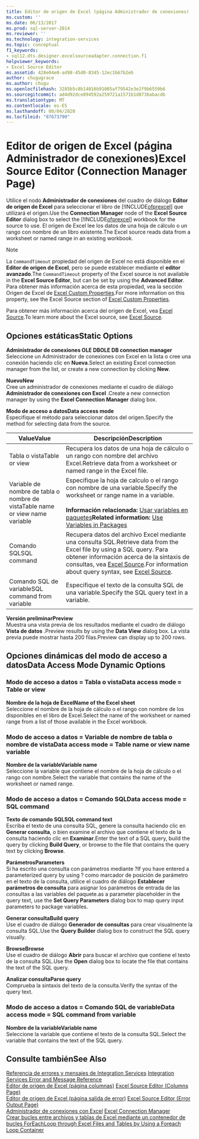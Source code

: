 ```yaml
---
title: Editor de origen de Excel (página Administrador de conexiones) | Microsoft Docs
ms.custom: ''
ms.date: 06/13/2017
ms.prod: sql-server-2014
ms.reviewer: ''
ms.technology: integration-services
ms.topic: conceptual
f1_keywords:
- sql12.dts.designer.excelsourceadapter.connection.f1
helpviewer_keywords:
- Excel Source Editor
ms.assetid: 428e04e0-ad98-45d0-8345-12ec1b67b2eb
author: chugugrace
ms.author: chugu
ms.openlocfilehash: 3285b5c8b14016b91005af79542e3e2f9b6559b6
ms.sourcegitcommit: ad4d92dce894592a259721a1571b1d8736abacdb
ms.translationtype: MT
ms.contentlocale: es-ES
ms.lasthandoff: 08/04/2020
ms.locfileid: "87673790"
---
```

# <a name="excel-source-editor-connection-manager-page"></a><span data-ttu-id="0bcf5-102">Editor de origen de Excel (página Administrador de conexiones)</span><span class="sxs-lookup"><span data-stu-id="0bcf5-102">Excel Source Editor (Connection Manager Page)</span></span>
  <span data-ttu-id="0bcf5-103">Utilice el nodo **Administrador de conexiones** del cuadro de diálogo **Editor de origen de Excel** para seleccionar el libro de [!INCLUDE[ofprexcel](../includes/ofprexcel-md.md)] que utilizará el origen.</span><span class="sxs-lookup"><span data-stu-id="0bcf5-103">Use the **Connection Manager** node of the **Excel Source Editor** dialog box to select the [!INCLUDE[ofprexcel](../includes/ofprexcel-md.md)] workbook for the source to use.</span></span> <span data-ttu-id="0bcf5-104">El origen de Excel lee los datos de una hoja de cálculo o un rango con nombre de un libro existente.</span><span class="sxs-lookup"><span data-stu-id="0bcf5-104">The Excel source reads data from a worksheet or named range in an existing workbook.</span></span>  
  
> [!NOTE]  
>  <span data-ttu-id="0bcf5-105">La `CommandTimeout` propiedad del origen de Excel no está disponible en el **Editor de origen de Excel**, pero se puede establecer mediante el **editor avanzado**.</span><span class="sxs-lookup"><span data-stu-id="0bcf5-105">The `CommandTimeout` property of the Excel source is not available in the **Excel Source Editor**, but can be set by using the **Advanced Editor**.</span></span> <span data-ttu-id="0bcf5-106">Para obtener más información acerca de esta propiedad, vea la sección Origen de Excel de [Excel Custom Properties](data-flow/excel-custom-properties.md).</span><span class="sxs-lookup"><span data-stu-id="0bcf5-106">For more information on this property, see the Excel Source section of [Excel Custom Properties](data-flow/excel-custom-properties.md).</span></span>  
  
 <span data-ttu-id="0bcf5-107">Para obtener más información acerca del origen de Excel, vea [Excel Source](data-flow/excel-source.md).</span><span class="sxs-lookup"><span data-stu-id="0bcf5-107">To learn more about the Excel source, see [Excel Source](data-flow/excel-source.md).</span></span>  
  
## <a name="static-options"></a><span data-ttu-id="0bcf5-108">Opciones estáticas</span><span class="sxs-lookup"><span data-stu-id="0bcf5-108">Static Options</span></span>  
 <span data-ttu-id="0bcf5-109">**Administrador de conexiones OLE DB**</span><span class="sxs-lookup"><span data-stu-id="0bcf5-109">**OLE DB connection manager**</span></span>  
 <span data-ttu-id="0bcf5-110">Seleccione un Administrador de conexiones con Excel en la lista o cree una conexión haciendo clic en **Nueva**.</span><span class="sxs-lookup"><span data-stu-id="0bcf5-110">Select an existing Excel connection manager from the list, or create a new connection by clicking **New**.</span></span>  
  
 <span data-ttu-id="0bcf5-111">**Nuevo**</span><span class="sxs-lookup"><span data-stu-id="0bcf5-111">**New**</span></span>  
 <span data-ttu-id="0bcf5-112">Cree un administrador de conexiones mediante el cuadro de diálogo **Administrador de conexiones con Excel** .</span><span class="sxs-lookup"><span data-stu-id="0bcf5-112">Create a new connection manager by using the **Excel Connection Manager** dialog box.</span></span>  
  
 <span data-ttu-id="0bcf5-113">**Modo de acceso a datos**</span><span class="sxs-lookup"><span data-stu-id="0bcf5-113">**Data access mode**</span></span>  
 <span data-ttu-id="0bcf5-114">Especifique el método para seleccionar datos del origen.</span><span class="sxs-lookup"><span data-stu-id="0bcf5-114">Specify the method for selecting data from the source.</span></span>  
  
|<span data-ttu-id="0bcf5-115">Value</span><span class="sxs-lookup"><span data-stu-id="0bcf5-115">Value</span></span>|<span data-ttu-id="0bcf5-116">Descripción</span><span class="sxs-lookup"><span data-stu-id="0bcf5-116">Description</span></span>|  
|-----------|-----------------|  
|<span data-ttu-id="0bcf5-117">Tabla o vista</span><span class="sxs-lookup"><span data-stu-id="0bcf5-117">Table or view</span></span>|<span data-ttu-id="0bcf5-118">Recupera los datos de una hoja de cálculo o un rango con nombre del archivo Excel.</span><span class="sxs-lookup"><span data-stu-id="0bcf5-118">Retrieve data from a worksheet or named range in the Excel file.</span></span>|  
|<span data-ttu-id="0bcf5-119">Variable de nombre de tabla o nombre de vista</span><span class="sxs-lookup"><span data-stu-id="0bcf5-119">Table name or view name variable</span></span>|<span data-ttu-id="0bcf5-120">Especifique la hoja de calculo o el rango con nombre de una variable.</span><span class="sxs-lookup"><span data-stu-id="0bcf5-120">Specify the worksheet or range name in a variable.</span></span><br /><br /> <span data-ttu-id="0bcf5-121">**Información relacionada:** [Usar variables en paquetes](../../2014/integration-services/use-variables-in-packages.md)</span><span class="sxs-lookup"><span data-stu-id="0bcf5-121">**Related information:** [Use Variables in Packages](../../2014/integration-services/use-variables-in-packages.md)</span></span>|  
|<span data-ttu-id="0bcf5-122">Comando SQL</span><span class="sxs-lookup"><span data-stu-id="0bcf5-122">SQL command</span></span>|<span data-ttu-id="0bcf5-123">Recupera datos del archivo Excel mediante una consulta SQL.</span><span class="sxs-lookup"><span data-stu-id="0bcf5-123">Retrieve data from the Excel file by using a SQL query.</span></span> <span data-ttu-id="0bcf5-124">Para obtener información acerca de la sintaxis de consultas, vea [Excel Source](data-flow/excel-source.md).</span><span class="sxs-lookup"><span data-stu-id="0bcf5-124">For information about query syntax, see [Excel Source](data-flow/excel-source.md).</span></span>|  
|<span data-ttu-id="0bcf5-125">Comando SQL de variable</span><span class="sxs-lookup"><span data-stu-id="0bcf5-125">SQL command from variable</span></span>|<span data-ttu-id="0bcf5-126">Especifique el texto de la consulta SQL de una variable.</span><span class="sxs-lookup"><span data-stu-id="0bcf5-126">Specify the SQL query text in a variable.</span></span>|  
  
 <span data-ttu-id="0bcf5-127">**Versión preliminar**</span><span class="sxs-lookup"><span data-stu-id="0bcf5-127">**Preview**</span></span>  
 <span data-ttu-id="0bcf5-128">Muestra una vista previa de los resultados mediante el cuadro de diálogo **Vista de datos** .</span><span class="sxs-lookup"><span data-stu-id="0bcf5-128">Preview results by using the **Data View** dialog box.</span></span> <span data-ttu-id="0bcf5-129">La vista previa puede mostrar hasta 200 filas.</span><span class="sxs-lookup"><span data-stu-id="0bcf5-129">Preview can display up to 200 rows.</span></span>  
  
## <a name="data-access-mode-dynamic-options"></a><span data-ttu-id="0bcf5-130">Opciones dinámicas del modo de acceso a datos</span><span class="sxs-lookup"><span data-stu-id="0bcf5-130">Data Access Mode Dynamic Options</span></span>  
  
### <a name="data-access-mode--table-or-view"></a><span data-ttu-id="0bcf5-131">Modo de acceso a datos = Tabla o vista</span><span class="sxs-lookup"><span data-stu-id="0bcf5-131">Data access mode = Table or view</span></span>  
 <span data-ttu-id="0bcf5-132">**Nombre de la hoja de Excel**</span><span class="sxs-lookup"><span data-stu-id="0bcf5-132">**Name of the Excel sheet**</span></span>  
 <span data-ttu-id="0bcf5-133">Seleccione el nombre de la hoja de cálculo o el rango con nombre de los disponibles en el libro de Excel.</span><span class="sxs-lookup"><span data-stu-id="0bcf5-133">Select the name of the worksheet or named range from a list of those available in the Excel workbook.</span></span>  
  
### <a name="data-access-mode--table-name-or-view-name-variable"></a><span data-ttu-id="0bcf5-134">Modo de acceso a datos = Variable de nombre de tabla o nombre de vista</span><span class="sxs-lookup"><span data-stu-id="0bcf5-134">Data access mode = Table name or view name variable</span></span>  
 <span data-ttu-id="0bcf5-135">**Nombre de la variable**</span><span class="sxs-lookup"><span data-stu-id="0bcf5-135">**Variable name**</span></span>  
 <span data-ttu-id="0bcf5-136">Seleccione la variable que contiene el nombre de la hoja de cálculo o el rango con nombre.</span><span class="sxs-lookup"><span data-stu-id="0bcf5-136">Select the variable that contains the name of the worksheet or named range.</span></span>  
  
### <a name="data-access-mode--sql-command"></a><span data-ttu-id="0bcf5-137">Modo de acceso a datos = Comando SQL</span><span class="sxs-lookup"><span data-stu-id="0bcf5-137">Data access mode = SQL command</span></span>  
 <span data-ttu-id="0bcf5-138">**Texto de comando SQL**</span><span class="sxs-lookup"><span data-stu-id="0bcf5-138">**SQL command text**</span></span>  
 <span data-ttu-id="0bcf5-139">Escriba el texto de una consulta SQL, genere la consulta haciendo clic en **Generar consulta**, o bien examine el archivo que contiene el texto de la consulta haciendo clic en **Examinar**.</span><span class="sxs-lookup"><span data-stu-id="0bcf5-139">Enter the text of a SQL query, build the query by clicking **Build Query**, or browse to the file that contains the query text by clicking **Browse**.</span></span>  
  
 <span data-ttu-id="0bcf5-140">**Parámetros**</span><span class="sxs-lookup"><span data-stu-id="0bcf5-140">**Parameters**</span></span>  
 <span data-ttu-id="0bcf5-141">Si ha escrito una consulta con parámetros mediante ?</span><span class="sxs-lookup"><span data-stu-id="0bcf5-141">If you have entered a parameterized query by using ?</span></span> <span data-ttu-id="0bcf5-142">como marcador de posición de parámetro en el texto de la consulta, utilice el cuadro de diálogo **Establecer parámetros de consulta** para asignar los parámetros de entrada de las consultas a las variables del paquete.</span><span class="sxs-lookup"><span data-stu-id="0bcf5-142">as a parameter placeholder in the query text, use the **Set Query Parameters** dialog box to map query input parameters to package variables.</span></span>  
  
 <span data-ttu-id="0bcf5-143">**Generar consulta**</span><span class="sxs-lookup"><span data-stu-id="0bcf5-143">**Build query**</span></span>  
 <span data-ttu-id="0bcf5-144">Use el cuadro de diálogo **Generador de consultas** para crear visualmente la consulta SQL.</span><span class="sxs-lookup"><span data-stu-id="0bcf5-144">Use the **Query Builder** dialog box to construct the SQL query visually.</span></span>  
  
 <span data-ttu-id="0bcf5-145">**Browse**</span><span class="sxs-lookup"><span data-stu-id="0bcf5-145">**Browse**</span></span>  
 <span data-ttu-id="0bcf5-146">Use el cuadro de diálogo **Abrir** para buscar el archivo que contiene el texto de la consulta SQL.</span><span class="sxs-lookup"><span data-stu-id="0bcf5-146">Use the **Open** dialog box to locate the file that contains the text of the SQL query.</span></span>  
  
 <span data-ttu-id="0bcf5-147">**Analizar consulta**</span><span class="sxs-lookup"><span data-stu-id="0bcf5-147">**Parse query**</span></span>  
 <span data-ttu-id="0bcf5-148">Comprueba la sintaxis del texto de la consulta.</span><span class="sxs-lookup"><span data-stu-id="0bcf5-148">Verify the syntax of the query text.</span></span>  
  
### <a name="data-access-mode--sql-command-from-variable"></a><span data-ttu-id="0bcf5-149">Modo de acceso a datos = Comando SQL de variable</span><span class="sxs-lookup"><span data-stu-id="0bcf5-149">Data access mode = SQL command from variable</span></span>  
 <span data-ttu-id="0bcf5-150">**Nombre de la variable**</span><span class="sxs-lookup"><span data-stu-id="0bcf5-150">**Variable name**</span></span>  
 <span data-ttu-id="0bcf5-151">Seleccione la variable que contiene el texto de la consulta SQL.</span><span class="sxs-lookup"><span data-stu-id="0bcf5-151">Select the variable that contains the text of the SQL query.</span></span>  
  
## <a name="see-also"></a><span data-ttu-id="0bcf5-152">Consulte también</span><span class="sxs-lookup"><span data-stu-id="0bcf5-152">See Also</span></span>  
 <span data-ttu-id="0bcf5-153">[Referencia de errores y mensajes de Integration Services](../../2014/integration-services/integration-services-error-and-message-reference.md) </span><span class="sxs-lookup"><span data-stu-id="0bcf5-153">[Integration Services Error and Message Reference](../../2014/integration-services/integration-services-error-and-message-reference.md) </span></span>  
 <span data-ttu-id="0bcf5-154">[Editor de origen de Excel &#40;página columnas&#41;](../../2014/integration-services/excel-source-editor-columns-page.md) </span><span class="sxs-lookup"><span data-stu-id="0bcf5-154">[Excel Source Editor &#40;Columns Page&#41;](../../2014/integration-services/excel-source-editor-columns-page.md) </span></span>  
 <span data-ttu-id="0bcf5-155">[Editor de origen de Excel &#40;página salida de error&#41;](../../2014/integration-services/excel-source-editor-error-output-page.md) </span><span class="sxs-lookup"><span data-stu-id="0bcf5-155">[Excel Source Editor &#40;Error Output Page&#41;](../../2014/integration-services/excel-source-editor-error-output-page.md) </span></span>  
 <span data-ttu-id="0bcf5-156">[Administrador de conexiones con Excel](connection-manager/excel-connection-manager.md) </span><span class="sxs-lookup"><span data-stu-id="0bcf5-156">[Excel Connection Manager](connection-manager/excel-connection-manager.md) </span></span>  
 [<span data-ttu-id="0bcf5-157">Crear bucles entre archivos y tablas de Excel mediante un contenedor de bucles ForEach</span><span class="sxs-lookup"><span data-stu-id="0bcf5-157">Loop through Excel Files and Tables by Using a Foreach Loop Container</span></span>](control-flow/foreach-loop-container.md)  
  
  
